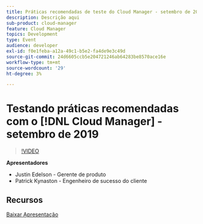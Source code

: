 ```yaml
---
title: Práticas recomendadas de teste do Cloud Manager - setembro de 2019
description: Descrição aqui
sub-product: cloud-manager
feature: Cloud Manager
topics: Development
type: Event
audience: developer
exl-id: f0e1feba-a12a-49c1-b5e2-fa4de9e3c49d
source-git-commit: 24d6605ccb5e204721246ab64283be8570ace16e
workflow-type: tm+mt
source-wordcount: '29'
ht-degree: 3%

---
```


# Testando práticas recomendadas com o [!DNL Cloud Manager] - setembro de 2019

>[!VIDEO](https://video.tv.adobe.com/v/329028/?quality=9&learn=on)


**Apresentadores**

* Justin Edelson - Gerente de produto
* Patrick Kynaston - Engenheiro de sucesso do cliente

## Recursos

[Baixar Apresentação](./assets/CloudManagerWebinarSeptember2019.pdf)
